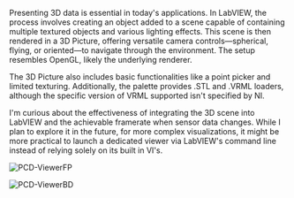 Presenting 3D data is essential in today's applications. In LabVIEW, the process involves creating an object added to a scene capable of containing multiple textured objects and various lighting effects. This scene is then rendered in a 3D Picture, offering versatile camera controls—spherical, flying, or oriented—to navigate through the environment. The setup resembles OpenGL, likely the underlying renderer.

The 3D Picture also includes basic functionalities like a point picker and limited texturing. Additionally, the palette provides .STL and .VRML loaders, although the specific version of VRML supported isn't specified by NI.

I'm curious about the effectiveness of integrating the 3D scene into LabVIEW and the achievable framerate when sensor data changes. While I plan to explore it in the future, for more complex visualizations, it might be more practical to launch a dedicated viewer via LabVIEW's command line instead of relying solely on its built in VI's.

![PCD-ViewerFP](/labview-blog/assets/images/pcd_viewer.PNG)

![PCD-ViewerBD](/labview-blog/assets/images/pcdViewer.png)

